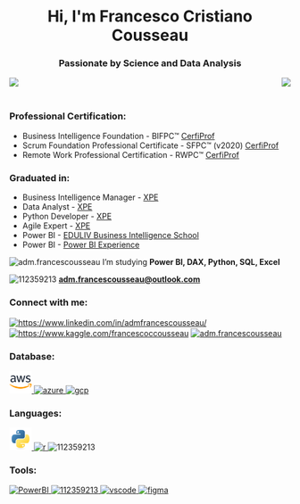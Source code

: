 <h1 align="center">Hi, I'm Francesco Cristiano Cousseau</h1>
<h3 align="center"> Passionate by Science and Data Analysis </h3>

<div>
  
  <img  height="180em" src="https://github-readme-stats.vercel.app/api?username=admfrancescousseau&show_icons=true&theme=great-gatsby&include_all_commits=true&count_private=true"/>
  <img align="right" height="180em" src="https://github-readme-stats.vercel.app/api/top-langs/?username=admfrancescousseau&layout=compact&langs_count=16&theme=great-gatsby"/>
</div>
<br>

<h3 align="left"> Professional Certification:</h3>

- Business Intelligence Foundation - BIFPC™ [CerfiProf](https://certiprof.com/)
- Scrum Foundation Professional Certificate - SFPC™ (v2020) [CerfiProf](https://certiprof.com/)
- Remote Work Professional Certification - RWPC™ [CerfiProf](https://certiprof.com/)

<h3 align="left"> Graduated in:</h3>

- Business Intelligence Manager - [XPE](https://www.xpeducacao.com.br/)
- Data Analyst - [XPE](https://www.xpeducacao.com.br/)
- Python Developer - [XPE](https://www.xpeducacao.com.br/)
- Agile Expert - [XPE](https://www.xpeducacao.com.br/)
- Power BI - [EDULIV  Business Intelligence School](https://play.eduliv.com.br/) 
- Power BI - [Power BI Experience](https://powerbiexperience.com/)


<img src= "https://user-images.githubusercontent.com/112359213/216746110-77607608-239f-45c9-a66b-6f8ccbadc858.png" alt="adm.francescousseau" height="35" width="40" /> </a> I’m studying **Power BI, DAX, Python, SQL, Excel**

<img src= "https://user-images.githubusercontent.com/112359213/216747112-c4e96502-1e4e-4f7c-b005-573efcb80864.png" alt="112359213" height="35" width="40" /></a>  **adm.francescousseau@outlook.com**

<h3 align="left">Connect with me:</h3>
<p align="left">
<a href="https://www.linkedin.com/in/admfrancescousseau/" target="blank"><img align="center" src="https://raw.githubusercontent.com/rahuldkjain/github-profile-readme-generator/master/src/images/icons/Social/linked-in-alt.svg" alt="https://www.linkedin.com/in/admfrancescousseau/" height="30" width="40" /></a>
<a href="https://kaggle.com/https://www.kaggle.com/francescoccousseau" target="blank"><img align="center" src="https://raw.githubusercontent.com/rahuldkjain/github-profile-readme-generator/master/src/images/icons/Social/kaggle.svg" alt="https://www.kaggle.com/francescoccousseau" height="30" width="40" /></a>
<a href="https://instagram.com/adm.francescousseau" target="blank"><img align="center" src="https://raw.githubusercontent.com/rahuldkjain/github-profile-readme-generator/master/src/images/icons/Social/instagram.svg" alt="adm.francescousseau" height="30" width="40" /></a> 

<h3 align="left">Database:</h3>

<p align="left"> <a href="https://aws.amazon.com" target="_blank" rel="noreferrer"> <img src="https://raw.githubusercontent.com/devicons/devicon/master/icons/amazonwebservices/amazonwebservices-original-wordmark.svg" alt="aws" width="40" height="40"/> </a> <a href="https://azure.microsoft.com/en-in/" target="_blank" rel="noreferrer"> <img src="https://www.vectorlogo.zone/logos/microsoft_azure/microsoft_azure-icon.svg" alt="azure" width="40" height="40"/> </a> <a href="https://cloud.google.com" target="_blank" rel="noreferrer"> <img src="https://www.vectorlogo.zone/logos/google_cloud/google_cloud-icon.svg" alt="gcp" width="40" height="40"/> </a> 

<h3 align="left">Languages:</h3>

<p align="left"> <a href="https://www.python.org" target="_blank" rel="noreferrer"> <img src="https://raw.githubusercontent.com/devicons/devicon/master/icons/python/python-original.svg" alt="python" width="40" height="40"/> </a> <a href="https://https://www.r-project.org" target="_blank" rel="noreferrer"> <img src="https://cdn.jsdelivr.net/gh/devicons/devicon/icons/r/r-original.svg" alt="r" width="40" height="40"/> </a> <img src="https://user-images.githubusercontent.com/112359213/216742308-4c0ac35d-3635-4c33-b817-65f41b8ac463.png" alt="112359213" width="40" height="40"/> </a>

<h3 align="left">Tools:</h3>

<p align="left"> <a href="https://www.powerbi.com" target="_blank" rel="noreferrer"> <img src="https://raw.githubusercontent.com/microsoft/PowerBI-Icons/main/PNG/Power-BI.png" alt="PowerBI" width="40" height="40"/> </a> <a href="https://www.microsoft.com/pt-br/microsoft-365/excel" target="_blank" rel="noreferrer"> <img src="https://user-images.githubusercontent.com/112359213/216746814-7a6cafb1-554f-4a95-8e1e-a08b9a7031e8.png" alt="112359213" width="40" height="40"/> </a> <a href="https://code.visualstudio.com/" target="_blank" rel="noreferrer"> <img src="https://cdn.jsdelivr.net/gh/devicons/devicon/icons/vscode/vscode-original-wordmark.svg" alt="vscode" width="40" height="40"/> </a> <a href="https://www.figma.com/" target="_blank" rel="noreferrer"> <img src="https://www.vectorlogo.zone/logos/figma/figma-icon.svg" alt="figma" width="40" height="40"/> </a> 
